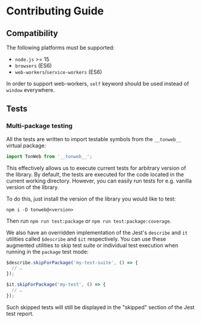 
# Contributing Guide

## Compatibility

The following platforms must be supported:

- `node.js` >= 15
- `browsers` (ES6)
- `web-workers`/`service-workers` (ES6)

In order to support web-workers, `self` keyword should
be used instead of `window` everywhere.


## Tests

### Multi-package testing

All the tests are written to import testable symbols
from the `__tonweb__` virtual package:

```typescript
import TonWeb from '__tonweb__';
```

This effectively allows us to execute current tests for
arbitrary version of the library. By default, the tests are
executed for the code located in the current working directory.
However, you can easily run tests for e.g. vanilla version
of the library.

To do this, just install the version of the library
you would like to test:

```shell
npm i -D tonweb@<version>
```

Then run `npm run test:package` or `npm run test:package:coverage`.

We also have an overridden implementation of the Jest's
`describe` and `it` utilities called `$describe` and `$it`
respectively. You can use these augmented utilities to
skip test suite or individual test execution when running in
the `package` test mode:

```typescript
$describe.skipForPackage('my-test-suite', () => {
  // …
});

$it.skipForPackage('my-test', () => {
  // …
});
```

Such skipped tests will still be displayed in the "skipped"
section of the Jest test report.
